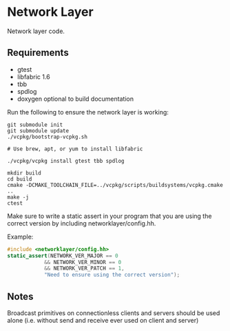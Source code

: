 # Network Layer
Network layer code.

## Requirements

- gtest
- libfabric 1.6
- tbb
- spdlog
- doxygen optional to build documentation

Run the following to ensure the network layer is working:
```
git submodule init
git submodule update
./vcpkg/bootstrap-vcpkg.sh

# Use brew, apt, or yum to install libfabric

./vcpkg/vcpkg install gtest tbb spdlog

mkdir build
cd build
cmake -DCMAKE_TOOLCHAIN_FILE=../vcpkg/scripts/buildsystems/vcpkg.cmake ..
make -j
ctest
```

Make sure to write a static assert in your program that you are using the correct version
by including networklayer/config.hh.

Example:
```c++
#include <networklayer/config.hh>
static_assert(NETWORK_VER_MAJOR == 0 
            && NETWORK_VER_MINOR == 0 
            && NETWORK_VER_PATCH == 1, 
            "Need to ensure using the correct version");
```

## Notes

Broadcast primitives on connectionless clients and servers should be used alone
(i.e. without send and receive ever used on client and server)